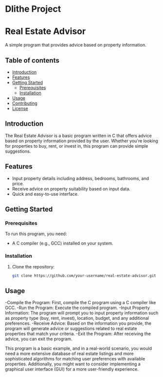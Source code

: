 # Dlithe Project 
# Real Estate Advisor

A simple program that provides advice based on property information.

## Table of contents 

- [Introduction](#introduction)
- [Features](#features)
- [Getting Started](#getting-started)
  - [Prerequisites](#prerequisites)
  - [Installation](#installation)
- [Usage](#usage)
- [Contributing](#contributing)
- [License](#license)

## Introduction

The Real Estate Advisor is a basic program written in C that offers advice based on property information provided by the user. Whether you're looking for properties to buy, rent, or invest in, this program can provide simple suggestions.

## Features

- Input property details including address, bedrooms, bathrooms, and price.
- Receive advice on property suitability based on input data.
- Quick and easy-to-use interface.

## Getting Started

### Prerequisites

To run this program, you need:

- A C compiler (e.g., GCC) installed on your system.

### Installation

1. Clone the repository:
   ```sh
   git clone https://github.com/your-username/real-estate-advisor.git

## Usage

-Compile the Program: First, compile the C program using a C compiler like GCC.
-Run the Program: Execute the compiled program.
-Input Property Information: The program will prompt you to input property information such as property type (buy, rent, invest), location, budget, and any additional preferences.
-Receive Advice: Based on the information you provide, the program will generate advice or suggestions related to real estate properties that match your criteria.
-Exit the Program: After receiving the advice, you can exit the program.

This program is a basic example, and in a real-world scenario, you would need a more extensive database of real estate listings and more sophisticated algorithms for matching user preferences with available properties. Additionally, you might want to consider implementing a graphical user interface (GUI) for a more user-friendly experience.
   
